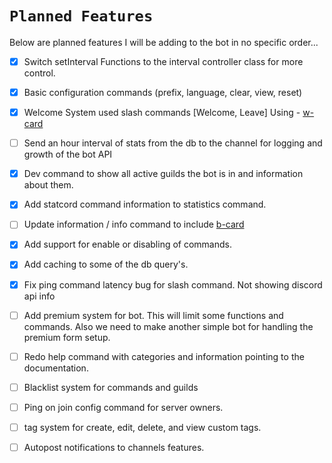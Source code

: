 # `Planned Features`

Below are planned features I will be adding to the bot in no specific order...

- [x] Switch setInterval Functions to the interval controller class for more control.

- [x] Basic configuration commands (prefix, language, clear, view, reset)

- [x] Welcome System used slash commands \[Welcome, Leave] Using - [w-card](https://github.com/AKORA-Studios/DiscordWelcomeCard)

- [ ] Send an hour interval of stats from the db to the channel for logging and growth of the bot API

- [x] Dev command to show all active guilds the bot is in and information about them.

- [x] Add statcord command information to statistics command.

- [ ] Update information / info command to include [b-card](https://github.com/discord-card/bot)

- [x] Add support for enable or disabling of commands.

- [x] Add caching to some of the db query's.

- [x] Fix ping command latency bug for slash command. Not showing discord api info

- [ ] Add premium system for bot. This will limit some functions and commands. Also we need to make another simple bot for handling the premium form setup.

- [ ] Redo help command with categories and information pointing to the documentation.

- [ ] Blacklist system for commands and guilds

- [ ] Ping on join config command for server owners.

- [ ] tag system for create, edit, delete, and view custom tags.

- [ ] Autopost notifications to channels features.
